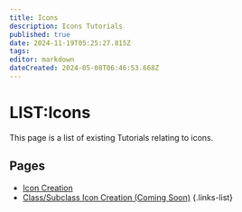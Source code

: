 ```yaml
---
title: Icons
description: Icons Tutorials
published: true
date: 2024-11-19T05:25:27.815Z
tags: 
editor: markdown
dateCreated: 2024-05-08T06:46:53.668Z
---
```


# LIST:Icons
This page is a list of existing Tutorials relating to icons.

## Pages
- [Icon Creation](/Tutorials/Icons/Icon-Creation)
- [Class/Subclass Icon Creation (Coming Soon)](#)
{.links-list}